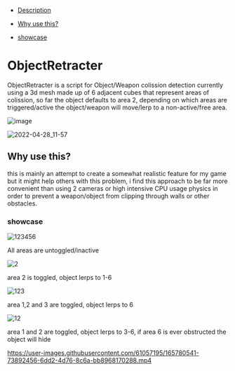 - [Description](#objectretracter)

- [Why use this?](#why-use-this)

- [showcase](#showcase)

# ObjectRetracter

ObjectRetracter is a script for Object/Weapon colission detection currently using a 3d mesh made up of 6 adjacent cubes that represent areas of colission,
so far the object defaults to area 2, depending on which areas are triggered/active the object/weapon will move/lerp to a non-active/free area. 

![image](https://user-images.githubusercontent.com/61057195/165966533-3c80cceb-db21-41ef-b600-ba6b0436f6b2.png)


![2022-04-28_11-57](https://user-images.githubusercontent.com/61057195/165789778-a324b6ed-c16d-49d6-af48-4573a84d4077.png)

## Why use this?

this is mainly an attempt to create a somewhat realistic feature for my game but it might help others with this problem, i find this approach to be far more convenient than using 2 cameras or high intensive CPU usage physics in order to prevent a weapon/object from clipping through walls or other obstacles.

### showcase

![123456](https://user-images.githubusercontent.com/61057195/165959520-08d3ccae-64c7-40b0-a435-ac305697519b.png)

All areas are untoggled/inactive

![2](https://user-images.githubusercontent.com/61057195/165959555-2d01e7b7-6a2a-4450-ac61-56f2298983b2.png)

area 2 is toggled, object lerps to 1-6

![123](https://user-images.githubusercontent.com/61057195/165959591-d445c256-d12e-4e0c-bc05-fcfd9cc36b54.png)

area 1,2 and 3 are toggled, object lerps to 6

![12](https://user-images.githubusercontent.com/61057195/165959609-3bb390c0-39eb-4e6c-b89a-5e7b03034953.png)

area 1 and 2 are toggled, object lerps to 3-6, if area 6 is ever obstructed the object will hide 

https://user-images.githubusercontent.com/61057195/165780541-73892456-6dd2-4d76-8c6a-bb8968170288.mp4
